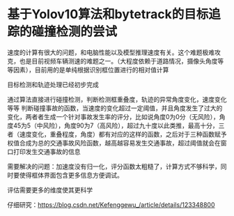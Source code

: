 # 基于Yolov10算法和bytetrack的目标追踪的碰撞检测的尝试



速度的计算有很大的问题，和电脑性能以及模型推理速度有关。这个难题极难攻克，也是目前视频车辆测速的难题之一。（大程度依赖于道路情况，摄像头角度等等因素），目前用的是单纯根据识别框位置进行的相对值计算


目标检测和轨迹处理已经初步完成


通过算法直接进行碰撞检测，判断检测框重叠度，轨迹的异常角度变化，速度变化等等
判断碰撞事故的函数，当速度的变化超过一定阈值，并且角度发生了过大的变化，两者者生成一个针对事故发生率的评分，比如说角度0为0分（无风险），角度45为5（中风险），角度90为7（高风险），超过九十度以此类推，最高十分，三者（速度变化，重叠程度，角度）都有对应的这样的函数，之后对于三种函数赋予权值合成为总的交通事故风险函数，越高越容易发生交通事故，超过阈值就会在窗口打印发生交通事故的信息

需要解决的问题：加速度没有归一化，评分函数太粗糙了，计算方式不够科学，同时要使得框体界面包含更多信息方便调试。

评估需要更多的维度使其更科学

仔细研究：https://blog.csdn.net/Kefenggewu_/article/details/123348800





